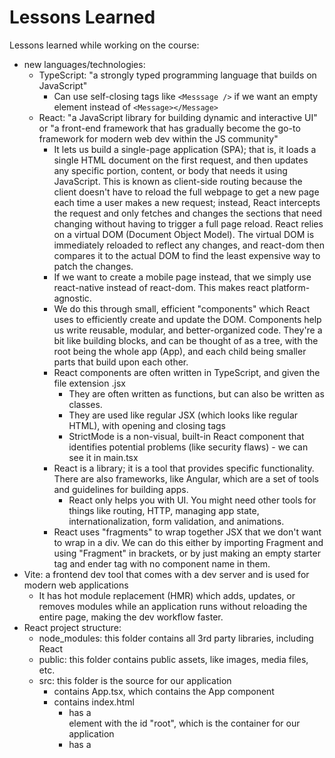 # Lessons Learned  
Lessons learned while working on the course:  
- new languages/technologies:
  - TypeScript: "a strongly typed programming language that builds on JavaScript"
    - Can use self-closing tags like ```<Messsage />``` if we want an empty element instead of ```<Message></Message>```
  - React: "a JavaScript library for building dynamic and interactive UI" or "a front-end framework that has gradually become the go-to framework for modern web dev within the JS community"
    - It lets us build a single-page application (SPA); that is, it loads a single HTML document on the first request, and then updates any specific portion, content, or body that needs it using JavaScript. This is known as client-side routing because the client doesn't have to reload the full webpage to get a new page each time a user makes a new request; instead, React intercepts the request and only fetches and changes the sections that need changing without having to trigger a full page reload. React relies on a virtual DOM (Document Object Model). The virtual DOM is immediately reloaded to reflect any changes, and react-dom then compares it to the actual DOM to find the least expensive way to patch the changes.
    - If we want to create a mobile page instead, that we simply use react-native instead of react-dom. This makes react platform-agnostic.
    - We do this through small, efficient "components" which React uses to efficiently create and update the DOM. Components help us write reusable, modular, and better-organized code. They're a bit like building blocks, and can be thought of as a tree, with the root being the whole app (App), and each child being smaller parts that build upon each other.
    - React components are often written in TypeScript, and given the file extension .jsx
      - They are often written as functions, but can also be written as classes.
      - They are used like regular JSX (which looks like regular HTML), with opening and closing tags
      - StrictMode is a non-visual, built-in React component that identifies potential problems (like security flaws) - we can see it in main.tsx
    - React is a library; it is a tool that provides specific functionality. There are also frameworks, like Angular, which are a set of tools and guidelines for building apps.
      - React only helps you with UI. You might need other tools for things like routing, HTTP, managing app state, internationalization, form validation, and animations.
    - React uses "fragments" to wrap together JSX that we don't want to wrap in a div. We can do this either by importing Fragment and using "Fragment" in brackets, or by just making an empty starter tag and ender tag with no component name in them.
- Vite: a frontend dev tool that comes with a dev server and is used for modern web applications
  - It has hot module replacement (HMR) which adds, updates, or removes modules while an application runs without reloading the entire page, making the dev workflow faster.
- React project structure:
  - node_modules: this folder contains all 3rd party libraries, including React
  - public: this folder contains public assets, like images, media files, etc.
  - src: this folder is the source for our application
    - contains App.tsx, which contains the App component
    - contains index.html
      - has a <div> element with the id "root", which is the container for our application
      - has a <script> element with the source "/src/main.tsx" which is the entry point to our application
    - contains package.json, which has info about the project (like the name, version, and dependencies)
      - dependencies are libraries the app itself depends on
      - devDependencies are used only for development, and are not shipped with the app
    - contains tsconfig.json, which has settings that tell the compiler how to compile our file to javascript
- shortcuts for VS Code
  - Ctl + Shift + P = Command Palette
  - Ctl + P = search for files
  - Ctl + D = multi-line cursor (lets you edit multiple instances of the same word)
